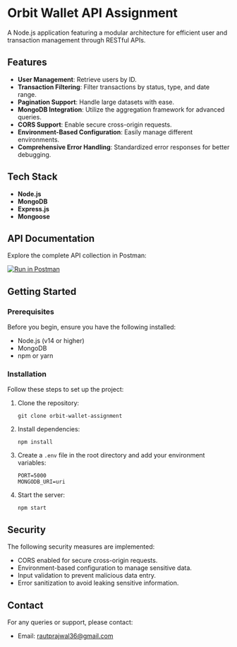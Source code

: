 # Orbit Wallet API Assignment 

A Node.js application featuring a modular architecture for efficient user and transaction management through RESTful APIs.

## Features

- **User Management**: Retrieve users by ID.
- **Transaction Filtering**: Filter transactions by status, type, and date range.
- **Pagination Support**: Handle large datasets with ease.
- **MongoDB Integration**: Utilize the aggregation framework for advanced queries.
- **CORS Support**: Enable secure cross-origin requests.
- **Environment-Based Configuration**: Easily manage different environments.
- **Comprehensive Error Handling**: Standardized error responses for better debugging.

## Tech Stack

- **Node.js**
- **MongoDB**
- **Express.js**
- **Mongoose**

## API Documentation

Explore the complete API collection in Postman:

[![Run in Postman](https://run.pstmn.io/button.svg)](https://www.postman.com/galactic-comet-410662/prajwal-developing/collection/xz5uo43/orbit-wallet-api)

## Getting Started

### Prerequisites

Before you begin, ensure you have the following installed:

- Node.js (v14 or higher)
- MongoDB
- npm or yarn

### Installation

Follow these steps to set up the project:

1. Clone the repository:
    ```
    git clone orbit-wallet-assignment
    ```

2. Install dependencies:
    ```
    npm install
    ```

3. Create a `.env` file in the root directory and add your environment variables:
    ```
    PORT=5000
    MONGODB_URI=uri
    ```

4. Start the server:
    ```
    npm start
    ```


## Security

The following security measures are implemented:
- CORS enabled for secure cross-origin requests.
- Environment-based configuration to manage sensitive data.
- Input validation to prevent malicious data entry.
- Error sanitization to avoid leaking sensitive information.


## Contact

For any queries or support, please contact:
- Email: [rautprajwal36@gmail.com](mailto:rautprajwal36@gmail.com)
